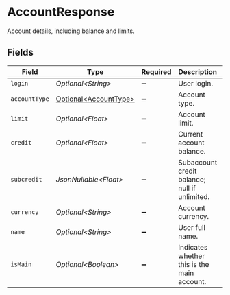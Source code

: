 # AccountResponse

Account details, including balance and limits.


## Fields

| Field                                                            | Type                                                             | Required                                                         | Description                                                      | Example                                                          |
| ---------------------------------------------------------------- | ---------------------------------------------------------------- | ---------------------------------------------------------------- | ---------------------------------------------------------------- | ---------------------------------------------------------------- |
| `login`                                                          | *Optional\<String>*                                              | :heavy_minus_sign:                                               | User login.                                                      | some_login                                                       |
| `accountType`                                                    | [Optional\<AccountType>](../../models/components/AccountType.md) | :heavy_minus_sign:                                               | Account type.                                                    | PRE-PAID                                                         |
| `limit`                                                          | *Optional\<Float>*                                               | :heavy_minus_sign:                                               | Account limit.                                                   | 0                                                                |
| `credit`                                                         | *Optional\<Float>*                                               | :heavy_minus_sign:                                               | Current account balance.                                         | 130.44                                                           |
| `subcredit`                                                      | *JsonNullable\<Float>*                                           | :heavy_minus_sign:                                               | Subaccount credit balance; null if unlimited.                    | 65.32                                                            |
| `currency`                                                       | *Optional\<String>*                                              | :heavy_minus_sign:                                               | Account currency.                                                | PLN                                                              |
| `name`                                                           | *Optional\<String>*                                              | :heavy_minus_sign:                                               | User full name.                                                  | Andrzej Nowak                                                    |
| `isMain`                                                         | *Optional\<Boolean>*                                             | :heavy_minus_sign:                                               | Indicates whether this is the main account.                      | true                                                             |